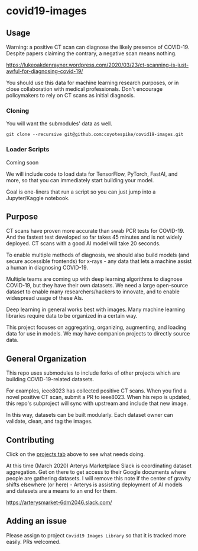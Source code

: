 # covid19-images

## Usage
Warning: a positive CT scan can diagnose the likely presence of COVID-19. Despite papers claiming the contrary, a negative scan means nothing.

https://lukeoakdenrayner.wordpress.com/2020/03/23/ct-scanning-is-just-awful-for-diagnosing-covid-19/

You should use this data for machine learning research purposes, or in close collaboration with medical professionals. Don't encourage policymakers to rely on CT scans as initial diagnosis.

### Cloning
You will want the submodules' data as well.

`git clone --recursive git@github.com:coyotespike/covid19-images.git`

### Loader Scripts
Coming soon

We will include code to load data for TensorFlow, PyTorch, FastAI, and more, so that you can immediately start building your model.

Goal is one-liners that run a script so you can just jump into a Jupyter/Kaggle notebook.
## Purpose

CT scans have proven more accurate than swab PCR tests for COVID-19. And the fastest test developed so far takes 45 minutes and is not widely deployed. CT scans with a good AI model will take 20 seconds.

To enable multiple methods of diagnosis, we should also build models (and secure accessible frontends) for x-rays - any data that lets a machine assist a human in diagnosing COVID-19.

Multiple teams are coming up with deep learning algorithms to diagnose COVID-19, but they have their own datasets. We need a large open-source dataset to enable many researchers/hackers to innovate, and to enable widespread usage of these AIs.

Deep learning in general works best with images. Many machine learning libraries require data to be organized in a certain way.

This project focuses on aggregating, organizing, augmenting, and loading data for use in models. We may have companion projects to directly source data.

## General Organization

This repo uses submodules to include forks of other projects which are building COVID-19-related datasets. 

For examples, ieee8023 has collected positive CT scans. When you find a novel positive CT scan, submit a PR to ieee8023. When his repo is updated, this repo's subproject will sync with upstream and include that new image. 

In this way, datasets can be built modularly. Each dataset owner can validate, clean, and tag the images. 

## Contributing

Click on the [projects tab](https://github.com/coyotespike/covid19-images/projects/1) above to see what needs doing.

At this time (March 2020) Arterys Marketplace Slack is coordinating dataset aggregation. Get on there to get access to their Google documents where people are gathering datasets. I will remove this note if the center of gravity shifts elsewhere (or here) - Arterys is assisting deployment of AI models and datesets are a means to an end for them.

https://arterysmarket-6dm2046.slack.com/

## Adding an issue

Please assign to project `Covid19 Images Library` so that it is tracked more easily. PRs welcomed.
